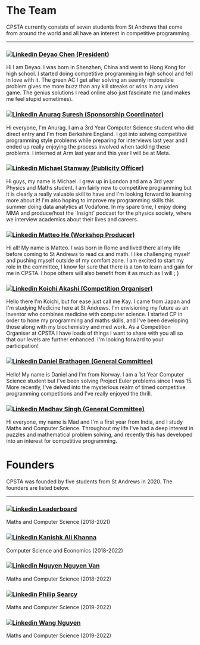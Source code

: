 # The Team

CPSTA currently consists of seven students from St Andrews that come from around the world and all have an interest in competitive programming.

---

### 
<h3>
  <a href="https://www.linkedin.com/in/deyao-chen-210549203/" rel="nofollow noreferrer">
    <img src="https://i.stack.imgur.com/gVE0j.png" alt="Linkedin"> Deyao Chen (President)
  </a>
</h3>
Hi I am Deyao. I was born in Shenzhen, China and went to Hong Kong for high school. I started doing competitive programming in high school and fell in love with it. The green AC I get after solving an seemly impossible problem gives me more buzz than any kill streaks or wins in any video game. The genius solutions I read online also just fascinate me (and makes me feel stupid sometimes). 

</br>

<h3>
  <a href="https://www.linkedin.com/in/anurag-st-andrews/" rel="nofollow noreferrer">
    <img src="https://i.stack.imgur.com/gVE0j.png" alt="Linkedin"> Anurag Suresh (Sponsorship Coordinator)
  </a>
</h3>
Hi everyone, I'm Anurag. I am a  3rd Year Computer Science student who did direct entry and I'm from Berkshire England. I got into solving competitive programming style problems while preparing for interviews last year and I ended up really enjoying the process involved when tackling these problems. I interned at Arm last year and this year I will be at Meta. 

</br>

<h3>
  <a href="https://www.linkedin.com/in/michael-stanway/" rel="nofollow noreferrer">
    <img src="https://i.stack.imgur.com/gVE0j.png" alt="Linkedin"> Michael Stanway (Publicity Officer) 
  </a>
</h3>
Hi guys, my name is Michael. I grew up in
London and am a 3rd year Physics and
Maths student. I am fairly new to competitive
programming but it is clearly a really
valuable skill to have and I'm looking forward
to learning more about it! I'm also hoping to
improve my programming skills this
summer doing data analytics at Vodafone. In
my spare time, I enjoy doing MMA and
produce/host the 'Insight' podcast for the
physics society, where we interview
academics about their lives and careers.

</br>

<h3>
  <a href="https://www.linkedin.com/in/matteohe/" rel="nofollow noreferrer">
    <img src="https://i.stack.imgur.com/gVE0j.png" alt="Linkedin"> Matteo He (Workshop Producer)
  </a>
</h3>
Hi all! My name is Matteo. I was born in Rome and lived there all my life before coming to St Andrews to read cs and math. I like challenging myself and pushing myself outside of my comfort zone. I am excited to start my role in the committee, I know for sure that there is a ton to learn and gain for me in CPSTA. I hope others will also benefit from it as much as I will ; )

</br>

### 
<h3>
  <a href="https://www.linkedin.com/in/koichi-akashi-bab220226/" rel="nofollow noreferrer">
    <img src="https://i.stack.imgur.com/gVE0j.png" alt="Linkedin"> Koichi Akashi (Competition Organiser)
  </a>
</h3>
Hello there I'm Koichi, but for ease just call
me Kay. I came from Japan and I'm
studying Medicine here at St Andrews. I'm
envisioning my future as an inventor who
combines medicine with computer science.
I started CP in order to hone my
programming and maths skills, and I've
been developing those along with my
biochemistry and med work. As a
Competition Organiser at CPSTA I have
loads of things I want to share with you all
so that our levels are further enhanced. I'm
looking forward to your participation!

</br>

<h3>
  <a href="https://www.linkedin.com/in/daniel-brathagen/" rel="nofollow noreferrer">
    <img src="https://i.stack.imgur.com/gVE0j.png" alt="Linkedin"> Daniel Brathagen (General Committee)
  </a>
</h3>
Hello! My name is Daniel and I'm from Norway. I am a 1st Year Computer Science student but I've been solving Project Euler problems since I was 15. More recently, I've delved into the mysterious realm of timed competitive programming competitions and I've really enjoyed the thrill.

</br>

<h3>
  <a href="https://www.linkedin.com/in/madhav-singh-09aba8222/" rel="nofollow noreferrer">
    <img src="https://i.stack.imgur.com/gVE0j.png" alt="Linkedin"> Madhav Singh (General Committee)
  </a>
</h3>
Hi everyone, my name is Mad and I'm a first year from India, and I study Maths and Computer Science.
Throughout my life I've had a deep interest in puzzles and mathematical problem solving, and recently this has developed into an interest for competitive programming. 

<br/>

# Founders

CPSTA was founded by five students from St Andrews in 2020. The founders are listed below.

---

<h3>
  <a href="https://www.linkedin.com/in/leaderboard/" rel="nofollow noreferrer">
    <img src="https://i.stack.imgur.com/gVE0j.png" alt="Linkedin"> Leaderboard
  </a>
</h3>
Maths and Computer Science (2018-2021) 

<br/>
 
<h3>
  <a href="https://www.linkedin.com/in/kanishk-ali-khanna/" rel="nofollow noreferrer">
    <img src="https://i.stack.imgur.com/gVE0j.png" alt="Linkedin"> Kanishk Ali Khanna
  </a>
</h3>
Computer Science and Economics (2018-2022)

<br/>

<h3>
  <a href="https://www.linkedin.com/in/nnguyen-van/" rel="nofollow noreferrer">
    <img src="https://i.stack.imgur.com/gVE0j.png" alt="Linkedin"> Nguyen Nguyen Van
  </a>
</h3>
Maths and Computer Science (2018-2022) 

<br/>

<h3>
  <a href="https://www.linkedin.com/in/philip-searcy/" rel="nofollow noreferrer">
    <img src="https://i.stack.imgur.com/gVE0j.png" alt="Linkedin"> Philip Searcy
  </a>
</h3>
Maths and Computer Science (2019-2022) 

<br/>

<h3>
  <a href="https://www.linkedin.com/in/vinh-quang-nguyen/" rel="nofollow noreferrer">
    <img src="https://i.stack.imgur.com/gVE0j.png" alt="Linkedin"> Wang Nguyen
  </a>
</h3>
Maths and Computer Science (2019-2022) 